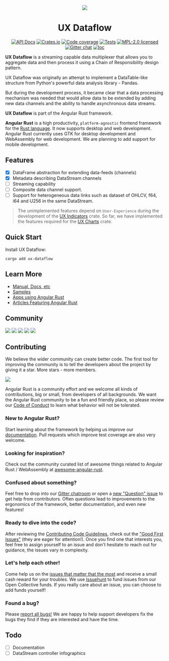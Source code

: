 <div align="center">

[![](https://dudochkin-victor.github.io/assets/ux-dataflow/logo-wide.svg)](#top)
# UX Dataflow

[![API Docs][docrs-badge]][docrs-url]
[![Crates.io][crates-badge]][crates-url]
[![Code coverage][codecov-badge]][codecov-url]
[![Tests][tests-badge]][tests-url]
[![MPL-2.0 licensed][license-badge]][license-url]
[![Gitter chat][gitter-badge]][gitter-url]
[![loc][loc-badge]][loc-url]
</div>

[docrs-badge]: https://img.shields.io/docsrs/ux-dataflow?style=flat-square
[docrs-url]: https://docs.rs/ux-dataflow/
[crates-badge]: https://img.shields.io/crates/v/ux-dataflow.svg?style=flat-square
[crates-url]: https://crates.io/crates/ux-dataflow
[license-badge]: https://img.shields.io/badge/license-MPL--2.0-blue.svg?style=flat-square
[license-url]: https://github.com/angular-rust/ux-dataflow/blob/master/LICENSE
[gitter-badge]: https://img.shields.io/gitter/room/angular_rust/community.svg?style=flat-square
[gitter-url]: https://gitter.im/angular_rust/community
[tests-badge]: https://img.shields.io/github/workflow/status/angular-rust/ux-dataflow/Tests?label=tests&logo=github&style=flat-square
[tests-url]: https://github.com/angular-rust/ux-dataflow/actions/workflows/tests.yml
[codecov-badge]: https://img.shields.io/codecov/c/github/angular-rust/ux-dataflow?logo=codecov&style=flat-square&token=M7BW7mahNb
[codecov-url]: https://codecov.io/gh/angular-rust/ux-dataflow
[loc-badge]: https://img.shields.io/tokei/lines/github/angular-rust/ux-dataflow?style=flat-square
[loc-url]: https://github.com/angular-rust/ux-dataflow

**UX Dataflow** is a streaming capable data multiplexer that allows you to aggregate data and then process it using a Chain of Responsibility design pattern.

UX Dataflow was originally an attempt to implement a DataTable-like structure from Python's powerful data analysis library - Pandas. 

But during the development process, it became clear that a data processing mechanism was needed that would allow data to be extended by adding new data channels and the ability to handle asynchronous data streams.

**UX Dataflow** is part of the Angular Rust framework.

**Angular Rust** is a high productivity, `platform-agnostic` frontend framework for the [Rust language](https://www.rust-lang.org/). It now supports desktop and web development. Angular Rust currently uses GTK for desktop development and WebAssembly for web development. We are planning to add support for mobile development.

## Features

- [x] DataFrame abstraction for extending data-feeds (channels)
- [x] Metadata describing DataStream channels
- [ ] Streaming capability
- [ ] Composite data channel support.
- [ ] Support for heterogeneous data links such as dataset of OHLCV, f64, i64 and U256 in the same DataStream.

> The unimplemented features depend on `User-Experience` during the development of the [UX Indicators](https://github.com/angular-rust/ux-indicators) crate. So far, we have implemented the features required for the [UX Charts](https://github.com/angular-rust/ux-charts) crate.

## Quick Start

Install UX Dataflow:

	cargo add ux-dataflow

## Learn More

* [Manual, Docs, etc](https://angular-rust.github.io/)
* [Samples](https://github.com/angular-rust/ux-samples)
* [Apps using Angular Rust](https://github.com/angular-rust/ux-dataflow/wiki/Apps-in-the-Wild)
* [Articles Featuring Angular Rust](https://github.com/angular-rust/ux-dataflow/wiki/Articles)

## Community

 [![](https://img.shields.io/badge/Facebook-1877F2?style=for-the-badge&logo=facebook&logoColor=white)](https://www.facebook.com/groups/angular.rust) 
 [![](https://img.shields.io/badge/Stack_Overflow-FE7A16?style=for-the-badge&logo=stack-overflow&logoColor=white)](https://stackoverflow.com/questions/tagged/angular-rust) 
 [![](https://img.shields.io/badge/YouTube-FF0000?style=for-the-badge&logo=youtube&logoColor=white)](https://www.youtube.com/channel/UCBJTkSl_JWShuolUy4JksTQ) 
 [![](https://img.shields.io/badge/Medium-12100E?style=for-the-badge&logo=medium&logoColor=white)](https://medium.com/@angular.rust) 
 [![](https://img.shields.io/gitter/room/angular_rust/angular_rust?style=for-the-badge)](https://gitter.im/angular_rust/community)


## Contributing

We believe the wider community can create better code. The first tool for improving the community is to tell the developers about the project by giving it a star. More stars - more members.

  [![](https://dudochkin-victor.github.io/assets/star-me-wide.svg)](https://github.com/angular-rust/ux-dataflow#top)
 
Angular Rust is a community effort and we welcome all kinds of contributions, big or small, from developers of all backgrounds. We want the Angular Rust community to be a fun and friendly place, so please review our [Code of Conduct](CODE_OF_CONDUCT.md) to learn what behavior will not be tolerated.

### New to Angular Rust?

Start learning about the framework by helping us improve our [documentation](https://angular-rust.github.io/). Pull requests which improve test coverage are also very welcome.

### Looking for inspiration?

Check out the community curated list of awesome things related to Angular Rust / WebAssembly at [awesome-angular-rust](https://github.com/angular-rust/awesome-angular-rust).

### Confused about something?

Feel free to drop into our [Gitter chatroom](https://gitter.im/angular_rust/community) or open a [new "Question" issue](https://github.com/angular-rust/ux-dataflow/issues/new/choose) to get help from contributors. Often questions lead to improvements to the ergonomics of the framework, better documentation, and even new features!

### Ready to dive into the code?

After reviewing the [Contributing Code Guidelines](CONTRIBUTING.md), check out the ["Good First Issues"](https://github.com/angular-rust/ux-dataflow/issues?q=is%3Aopen+is%3Aissue+label%3A%22good+first+issue%22) (they are eager for attention!). Once you find one that interests you, feel free to assign yourself to an issue and don't hesitate to reach out for guidance, the issues vary in complexity.

### Let's help each other!

Come help us on the [issues that matter that the most](https://github.com/angular-rust/ux-dataflow/labels/%3Adollar%3A%20Funded%20on%20Issuehunt) and receive a small cash reward for your troubles. We use [Issuehunt](https://issuehunt.io/r/angular-rust/ux-dataflow/) to fund issues from our Open Collective funds. If you really care about an issue, you can choose to add funds yourself! 

### Found a bug?

Please [report all bugs!](https://github.com/angular-rust/ux-dataflow/issues/new/choose) We are happy to help support developers fix the bugs they find if they are interested and have the time.

## Todo
- [ ] Documentation
- [ ] DataStream controller infographics
